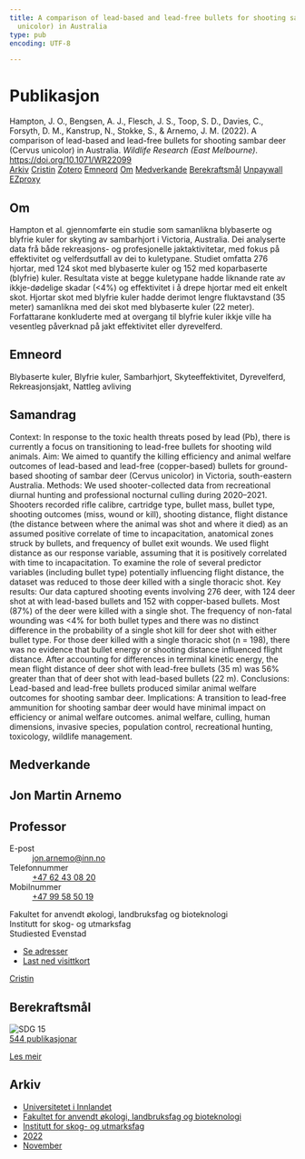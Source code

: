 ```yaml
---
title: A comparison of lead-based and lead-free bullets for shooting sambar deer (Cervus
  unicolor) in Australia
type: pub
encoding: UTF-8

---
```

<h1>Publikasjon</h1>
<article id="csl-bib-container-WNQ9VWA4" class="csl-bib-container">
  <div class="csl-bib-body"> <div class="csl-entry">Hampton, J. O., Bengsen, A. J., Flesch, J. S., Toop, S. D., Davies, C., Forsyth, D. M., Kanstrup, N., Stokke, S., &#38; Arnemo, J. M. (2022). A comparison of lead-based and lead-free bullets for shooting sambar deer (Cervus unicolor) in Australia. <i>Wildlife Research (East Melbourne)</i>. <a href="https://doi.org/10.1071/WR22099">https://doi.org/10.1071/WR22099</a></div> </div>
  <div class="csl-bib-buttons">
    <a href="#taxonomy-article-WNQ9VWA4" alt="archive" class="csl-bib-button">Arkiv</a>
    <a href="https://app.cristin.no/results/show.jsf?id=2069137" alt="Cristin" class="csl-bib-button">Cristin</a>
    <a href="http://zotero.org/groups/5881554/items/WNQ9VWA4" alt="Zotero" class="csl-bib-button">Zotero</a>
    <a href="#keywords-article-WNQ9VWA4" alt="keywords" class="csl-bib-button">Emneord</a>
    <a href="#about-article-WNQ9VWA4" alt="about_pub" class="csl-bib-button">Om</a>
    <a href="#contributors-article-WNQ9VWA4" alt="contributors" class="csl-bib-button">Medverkande</a>
    <a href="#sdg-article-WNQ9VWA4" alt="sdg" class="csl-bib-button">Berekraftsmål</a>
    <a href="https://www.publish.csiro.au/wr/pdf/WR22099" alt="Unpaywall" class="csl-bib-button">Unpaywall</a>
    <a href="https://www.publish.csiro.au/wr/pdf/WR22099" alt="EZproxy" class="csl-bib-button">EZproxy</a>
  </div>
  <div id="csl-bib-meta-container-WNQ9VWA4"></div>
</article>
<div id="csl-bib-meta-WNQ9VWA4" class="csl-bib-meta">
  <article id="about-article-WNQ9VWA4" class="about_pub-article">
    <h1>Om</h1>
    Hampton et al. gjennomførte ein studie som samanlikna blybaserte og blyfrie kuler for skyting av sambarhjort i Victoria, Australia. Dei analyserte data frå både rekreasjons- og profesjonelle jaktaktivitetar, med fokus på effektivitet og velferdsutfall av dei to kuletypane. Studiet omfatta 276 hjortar, med 124 skot med blybaserte kuler og 152 med koparbaserte (blyfrie) kuler. Resultata viste at begge kuletypane hadde liknande rate av ikkje-dødelige skadar (<4%) og effektivitet i å drepe hjortar med eit enkelt skot. Hjortar skot med blyfrie kuler hadde derimot lengre fluktavstand (35 meter) samanlikna med dei skot med blybaserte kuler (22 meter). Forfattarane konkluderte med at overgang til blyfrie kuler ikkje ville ha vesentleg påverknad på jakt effektivitet eller dyrevelferd.
  </article>
  <article id="keywords-article-WNQ9VWA4" class="keywords-article">
    <h1>Emneord</h1>
    Blybaserte kuler, Blyfrie kuler, Sambarhjort, Skyteeffektivitet, Dyrevelferd, Rekreasjonsjakt, Nattleg avliving
  </article>
  <article id="abstract-article-WNQ9VWA4" class="abstract-article">
    <h1>Samandrag</h1>
    Context: In response to the toxic health threats posed by lead (Pb), there is currently a focus on transitioning to lead-free bullets for shooting wild animals. 
Aim: We aimed to quantify the killing efficiency and animal welfare outcomes of lead-based and lead-free (copper-based) bullets for ground-based shooting of sambar deer (Cervus unicolor) in Victoria, south-eastern Australia. 
Methods: We used shooter-collected data from recreational diurnal hunting and professional nocturnal culling during 2020–2021. Shooters recorded rifle calibre, cartridge type, bullet mass, bullet type, shooting outcomes (miss, wound or kill), shooting distance, flight distance (the distance between where the animal was shot and where it died) as an assumed positive correlate of time to incapacitation, anatomical zones struck by bullets, and frequency of bullet exit wounds. We used flight distance as our response variable, assuming that it is positively correlated with time to incapacitation. To examine the role of several predictor variables (including bullet type) potentially influencing flight distance, the dataset was reduced to those deer killed with a single thoracic shot. 
Key results: Our data captured shooting events involving 276 deer, with 124 deer shot at with lead-based bullets and 152 with copper-based bullets. Most (87%) of the deer were killed with a single shot. The frequency of non-fatal wounding was <4% for both bullet types and there was no distinct difference in the probability of a single shot kill for deer shot with either bullet type. For those deer killed with a single thoracic shot (n = 198), there was no evidence that bullet energy or shooting distance influenced flight distance. After accounting for differences in terminal kinetic energy, the mean flight distance of deer shot with lead-free bullets (35 m) was 56% greater than that of deer shot with lead-based bullets (22 m). 
Conclusions: Lead-based and lead-free bullets produced similar animal welfare outcomes for shooting sambar deer. 
Implications: A transition to lead-free ammunition for shooting sambar deer would have minimal impact on efficiency or animal welfare outcomes. 
animal welfare, culling, human dimensions, invasive species, population control, recreational hunting, toxicology, wildlife management.
  </article>
  <article id="contributors-article-WNQ9VWA4" class="contributors-article">
    <h1>Medverkande</h1>
    <div class="personas"> <div class="vrtx-hinn-person-card"> <div class="photo"> <i class="lar la-user-circle missing-person"></i> </div> <div class="info"> <hgroup><h1>Jon Martin Arnemo</h1> <h2>Professor</h2> </hgroup><dl> <dt>E-post</dt> <dd> <a href="mailto:jon.arnemo@inn.no">jon.arnemo@inn.no</a> </dd> <dt>Telefonnummer</dt> <dd><a href="tel:+4762430820"> +47 62 43 08 20 </a></dd> <dt>Mobilnummer</dt> <dd><a href="tel:+4799585019"> +47 99 58 50 19 </a></dd> </dl> <p> Fakultet for anvendt økologi, landbruksfag og bioteknologi<br> Institutt for skog- og utmarksfag<br> Studiested Evenstad </p> <ul class="vrtx-hinn-links"> <li><a href="https://www.inn.no/finn-en-ansatt/jon-arnemo.html#vrtx-hinn-addresses">Se adresser</a></li> <li><a href="https://www.inn.no/finn-en-ansatt/jon-arnemo.html?vrtx=vcf">Last ned visittkort</a></li> </ul> </div> </div> <a href="https://app.cristin.no/persons/show.jsf?id=328246" alt="Cristin URL" class="personas-cristin">Cristin</a> </div>
  </article>
  <article id="sdg-article-WNQ9VWA4" class="sdg-article">
    <h1>Berekraftsmål</h1>
    <div class="sdg-container"><div id="sdg15" class="sdg">
        <img src="{{< params subfolder >}}images/sdg/sdg15_nn.png" class="image" alt="SDG 15">
        <div class="sdg-overlay">
          <a href="{{< params subfolder >}}nn/archive/?sdg=15#archive" class="sdg-publication-count"><span>544</span> publikasjonar</a>
          <p><a href="https://fn.no/om-fn/fns-baerekraftsmaal/livet-paa-land?lang=nno-NO" class="sdg-read-more">Les meir</a></p>
        </div>
      </div></div>
  </article>
  <article id="taxonomy-article-WNQ9VWA4" class="taxonomy-article">
    <h1>Arkiv</h1>
    <ul>
      <li><a href="{{< params subfolder >}}nn/archive/?key=3DCRN523">Universitetet i Innlandet</a></li>
      <li><a href="{{< params subfolder >}}nn/archive/?key=T77LXH6D">Fakultet for anvendt økologi, landbruksfag og bioteknologi</a></li>
      <li><a href="{{< params subfolder >}}nn/archive/?key=7TRARPE3">Institutt for skog- og utmarksfag</a></li>
      <li><a href="{{< params subfolder >}}nn/archive/?key=H9K9UC39">2022</a></li>
      <li><a href="{{< params subfolder >}}nn/archive/?key=A2LGFBDJ">November</a></li>
    </ul>
  </article>
</div>

